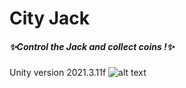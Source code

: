 # City Jack
##### ✨Control the Jack and collect coins !✨
Unity version 2021.3.11f
![alt text](https://i.imgur.com/ruxHlhZ.gif)
